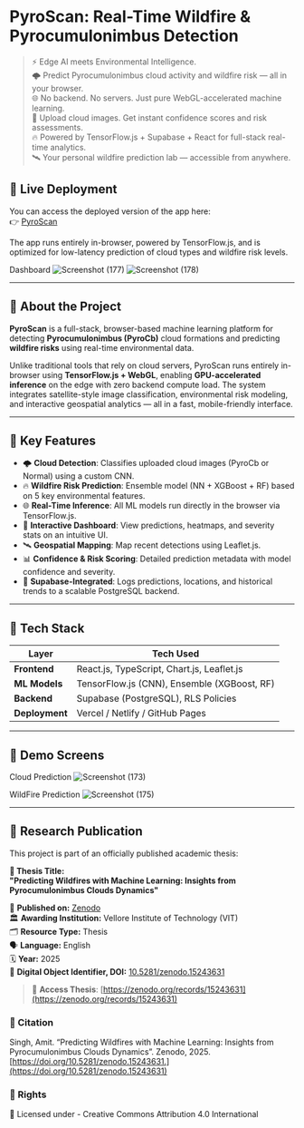 # PyroScan: Real-Time Wildfire & Pyrocumulonimbus Detection

> ⚡ Edge AI meets Environmental Intelligence.  
> 🌩️ Predict Pyrocumulonimbus cloud activity and wildfire risk — all in your browser.  
> 🌐 No backend. No servers. Just pure WebGL-accelerated machine learning.  
> 📸 Upload cloud images. Get instant confidence scores and risk assessments.  
> 🔥 Powered by TensorFlow.js + Supabase + React for full-stack real-time analytics.  
> 🛰️ Your personal wildfire prediction lab — accessible from anywhere.  

## 🔗 Live Deployment

You can access the deployed version of the app here:  
👉 [PyroScan](https://pyroscan.vercel.app)

The app runs entirely in-browser, powered by TensorFlow.js, and is optimized for low-latency prediction of cloud types and wildfire risk levels.


Dashboard ![Screenshot (177)](https://github.com/user-attachments/assets/60b4677c-99c8-4b30-9099-4693fd556d60) ![Screenshot (178)](https://github.com/user-attachments/assets/d3917017-a0f1-4faf-8e56-c10338c8c4ed)




---

## 🚀 About the Project

**PyroScan** is a full-stack, browser-based machine learning platform for detecting **Pyrocumulonimbus (PyroCb)** cloud formations and predicting **wildfire risks** using real-time environmental data.

Unlike traditional tools that rely on cloud servers, PyroScan runs entirely in-browser using **TensorFlow.js + WebGL**, enabling **GPU-accelerated inference** on the edge with zero backend compute load. The system integrates satellite-style image classification, environmental risk modeling, and interactive geospatial analytics — all in a fast, mobile-friendly interface.

---

## 🎯 Key Features

- 🌩️ **Cloud Detection**: Classifies uploaded cloud images (PyroCb or Normal) using a custom CNN.
- 🔥 **Wildfire Risk Prediction**: Ensemble model (NN + XGBoost + RF) based on 5 key environmental features.
- 🌐 **Real-Time Inference**: All ML models run directly in the browser via TensorFlow.js.
- 🧭 **Interactive Dashboard**: View predictions, heatmaps, and severity stats on an intuitive UI.
- 🛰️ **Geospatial Mapping**: Map recent detections using Leaflet.js.
- 📊 **Confidence & Risk Scoring**: Detailed prediction metadata with model confidence and severity.
- 🧾 **Supabase-Integrated**: Logs predictions, locations, and historical trends to a scalable PostgreSQL backend.

---

## 🧠 Tech Stack

| Layer          | Tech Used                       |
|----------------|---------------------------------|
| **Frontend**   | React.js, TypeScript, Chart.js, Leaflet.js |
| **ML Models**  | TensorFlow.js (CNN), Ensemble (XGBoost, RF) |
| **Backend**    | Supabase (PostgreSQL), RLS Policies |
| **Deployment** | Vercel / Netlify / GitHub Pages |

---

## 📸 Demo Screens

Cloud Prediction 
![Screenshot (173)](https://github.com/user-attachments/assets/a3e24ed7-af95-44f5-ac5e-37bcbfdde20a)

WildFire Prediction
![Screenshot (175)](https://github.com/user-attachments/assets/951683c4-39ac-4fe1-bdb2-83e1666e746e)

---

## 📄 Research Publication

This project is part of an officially published academic thesis:

**🧠 Thesis Title:**  
**"Predicting Wildfires with Machine Learning: Insights from Pyrocumulonimbus Clouds Dynamics"**

📘 **Published on:** [Zenodo](https://zenodo.org/records/15243631)  
🏛️ **Awarding Institution:** Vellore Institute of Technology (VIT)  
🗂️ **Resource Type:** Thesis  
🗣️ **Language:** English  
🗓️ **Year:** 2025  
📎 **Digital Object Identifier, DOI:** [10.5281/zenodo.15243631](https://doi.org/10.5281/zenodo.15243631)

> 🔗 **Access Thesis**: [https://zenodo.org/records/15243631](https://zenodo.org/records/15243631)

### 📑 Citation

Singh, Amit. “Predicting Wildfires with Machine Learning: Insights from Pyrocumulonimbus Clouds Dynamics”. Zenodo, 2025. [https://doi.org/10.5281/zenodo.15243631.](https://doi.org/10.5281/zenodo.15243631)

### 📑 Rights

📝 Licensed under - Creative Commons Attribution 4.0 International

